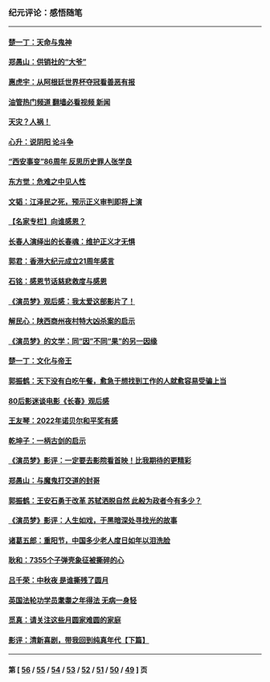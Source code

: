 ### 纪元评论：感悟随笔
---
#### [楚一丁：天命与鬼神](../../pages/nsc1035/n13904371.md?01140330) 
#### [郑愚山：供销社的“大爷”](../../pages/nsc1035/n13904409.md?01140330) 
#### [惠虎宇：从阿根廷世界杯夺冠看善恶有报](../../pages/nsc1035/n13889438.md?01140330) 
#### [油管热门频道 翻墙必看视频 新闻](ok?01140330)
#### [天灾？人祸！](../../pages/nsc1035/n13900104.md?01140330) 
#### [心升：说阴阳 论斗争](../../pages/nsc1035/n13885189.md?01140330) 
#### [“西安事变”86周年 反思历史罪人张学良](../../pages/nsc1035/n13882019.md?01140330) 
#### [东方觉：危难之中见人性](../../pages/nsc1035/n13881549.md?01140330) 
#### [文韬：江泽民之死，预示正义审判即将上演](../../pages/nsc1035/n13877698.md?01140330) 
#### [【名家专栏】向谁感恩？](../../pages/nsc1035/n13873797.md?01140330) 
#### [长春人演绎出的长春魂：维护正义才无惧](../../pages/nsc1035/n13871764.md?01140330) 
#### [郭君：香港大纪元成立21周年感言](../../pages/nsc1035/n13871269.md?01140330) 
#### [石铭：感恩节话慈悲救度与感恩](../../pages/nsc1035/n13869863.md?01140330) 
#### [《演员梦》观后感：我太爱这部影片了！](../../pages/nsc1035/n13866783.md?01140330) 
#### [解民心：陕西商州夜村特大凶杀案的启示](../../pages/nsc1035/n13865339.md?01140330) 
#### [《演员梦》的文学：同“因”不同“果”的另一因缘](../../pages/nsc1035/n13863930.md?01140330) 
#### [楚一丁：文化与帝王](../../pages/nsc1035/n13863143.md?01140330) 
#### [郭振鹤：天下没有白吃午餐，愈急于想找到工作的人就愈容易受骗上当](../../pages/nsc1035/n13860772.md?01140330) 
#### [80后影迷谈电影《长春》观后感](../../pages/nsc1035/n13852708.md?01140330) 
#### [王友琴：2022年诺贝尔和平奖有感](../../pages/nsc1035/n13848079.md?01140330) 
#### [乾坤子：一柄古剑的启示](../../pages/nsc1035/n13841954.md?01140330) 
#### [《演员梦》影评：一定要去影院看首映！比我期待的更精彩](../../pages/nsc1035/n13840865.md?01140330) 
#### [郑愚山：与魔鬼打交道的封哥](../../pages/nsc1035/n13840314.md?01140330) 
#### [郭振鹤：王安石勇于改革 苏轼洒脱自然 此般为政者今有多少？](../../pages/nsc1035/n13836901.md?01140330) 
#### [《演员梦》影评：人生如戏，于黑暗深处寻找光的故事](../../pages/nsc1035/n13832182.md?01140330) 
#### [诸葛五郎：重阳节，中国多少老人度日如年以泪洗脸](../../pages/nsc1035/n13831696.md?01140330) 
#### [耿和：7355个子弹壳象征被撕碎的心](../../pages/nsc1035/n13830612.md?01140330) 
#### [吕千荣：中秋夜 是谁撕残了圆月](../../pages/nsc1035/n13824365.md?01140330) 
#### [英国法轮功学员耄耋之年得法 无病一身轻](../../pages/nsc1035/n13821415.md?01140330) 
#### [觅真：请关注这些月圆家难圆的家庭](../../pages/nsc1035/n13817374.md?01140330) 
#### [影评：清新喜剧，带我回到纯真年代【下篇】](../../pages/nsc1035/n13806698.md?01140330) 

---
#### 第 [ [56](./56.md?01140330) / [55](./55.md?01140330) / [54](./54.md?01140330) / [53](./53.md?01140330) / [52](./52.md?01140330) / [51](./51.md?01140330) / [50](./50.md?01140330) / [49](./49.md?01140330) ] 页
